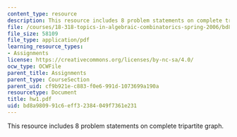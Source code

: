 ```yaml
---
content_type: resource
description: This resource includes 8 problem statements on complete tripartite graph.
file: /courses/18-318-topics-in-algebraic-combinatorics-spring-2006/bd8a980991c6eff32384049f7361e231_hw1.pdf
file_size: 58109
file_type: application/pdf
learning_resource_types:
- Assignments
license: https://creativecommons.org/licenses/by-nc-sa/4.0/
ocw_type: OCWFile
parent_title: Assignments
parent_type: CourseSection
parent_uid: cf9b921e-c883-f0e6-991d-1073699a190a
resourcetype: Document
title: hw1.pdf
uid: bd8a9809-91c6-eff3-2384-049f7361e231
---
```

This resource includes 8 problem statements on complete tripartite graph.